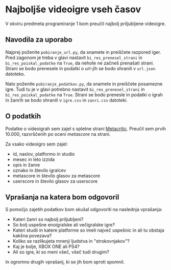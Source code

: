 # Najboljše videoigre vseh časov
V okviru predmeta programiranje 1 bom preučil najbolj priljubljene videoigre.

## Navodila za uporabo
Najprej poženite `pobiranje_url.py`, da snamete in preiščete razpored iger.
Pred zagonom je treba v glavi nastavit `bi_res_prenesel_strani` in `bi_res_poiskal_podatke` na `True`, da nehote ne začneš prenašati strani.
Strani se bodo prenesele in podatki o url-jih se bodo shranili v `url.json` datoteko.

Nato poženite `pobiranje_podatkov.py`, da snamete in preiščete posamezne igre.
Tudi tu je v glavi potrebno nastavit `bi_res_prenesel_strani` in `bi_res_poiskal_podatke` na `True`.
Strani se bodo prenesle in podatki o igrah in žanrih se bodo shranili v `igre.csv` in `zanri.csv` datoteki.

## O podatkih
Podatke o videoigrah sem zajel s spletne strani [Metacritic](https://www.metacritic.com/browse/games/score/metascore/all/all/filtered?view=detailed).
Preučil sem prvih 10.000, razvrščenih po oceni *metascore* na strani.

Za vsako videoigro sem zajel:
- id, naslov, platformo in studio
- mesec in leto izzida
- opis in žanre
- oznako in število igralcev
- metascore in število glasov za metascore
- userscore in število glasov za userscore

## Vprašanja na katera bom odgovoril
S pomočjo zajetih podatkov bom skušal odgovoriti na naslednja vprašanja:
- Kateri žanri so najbolj priljubljeni?
- So bolj uspešne enoigralske ali večigralske igre?
- Kateri studii in katere platforme so imeli največ uspešnic in ali tu obstaja kakšna povezava?
- Koliko se razlikujeta mnenji ljudstva in "strokovnjakov"?
- Kaj je bolje, XBOX ONE ali PS4?
- Ali so igre, ki so meni všeč, všeč tudi drugim?

In ogromno drugih vprašanj, ki se jih bom sproti spomnil.
